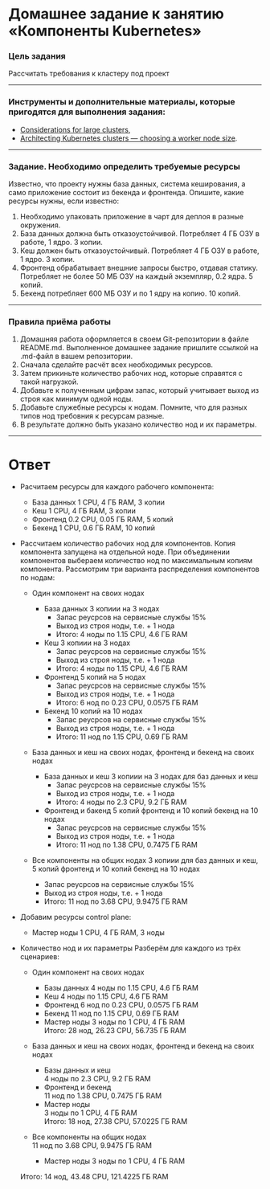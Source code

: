 # Домашнее задание к занятию «Компоненты Kubernetes»

### Цель задания

Рассчитать требования к кластеру под проект

------

### Инструменты и дополнительные материалы, которые пригодятся для выполнения задания:

- [Considerations for large clusters](https://kubernetes.io/docs/setup/best-practices/cluster-large/),
- [Architecting Kubernetes clusters — choosing a worker node size](https://learnk8s.io/kubernetes-node-size).

------

### Задание. Необходимо определить требуемые ресурсы
Известно, что проекту нужны база данных, система кеширования, а само приложение состоит из бекенда и фронтенда. Опишите, какие ресурсы нужны, если известно:

1. Необходимо упаковать приложение в чарт для деплоя в разные окружения. 
2. База данных должна быть отказоустойчивой. Потребляет 4 ГБ ОЗУ в работе, 1 ядро. 3 копии. 
3. Кеш должен быть отказоустойчивый. Потребляет 4 ГБ ОЗУ в работе, 1 ядро. 3 копии. 
4. Фронтенд обрабатывает внешние запросы быстро, отдавая статику. Потребляет не более 50 МБ ОЗУ на каждый экземпляр, 0.2 ядра. 5 копий. 
5. Бекенд потребляет 600 МБ ОЗУ и по 1 ядру на копию. 10 копий.

----

### Правила приёма работы

1. Домашняя работа оформляется в своем Git-репозитории в файле README.md. Выполненное домашнее задание пришлите ссылкой на .md-файл в вашем репозитории.
2. Сначала сделайте расчёт всех необходимых ресурсов.
3. Затем прикиньте количество рабочих нод, которые справятся с такой нагрузкой.
4. Добавьте к полученным цифрам запас, который учитывает выход из строя как минимум одной ноды. 
5. Добавьте служебные ресурсы к нодам. Помните, что для разных типов нод требовния к ресурсам разные. 
6. В результате должно быть указано количество нод и их параметры.


------


# Ответ

- Расчитаем ресурсы для каждого рабочего компонента: 

    - База данных
    1 CPU, 4 ГБ RAM, 3 копии
    - Кеш
    1 CPU, 4 ГБ RAM, 3 копии
    - Фронтенд
    0.2 CPU, 0.05 ГБ RAM, 5 копий
    - Бекенд
    1 CPU, 0.6 ГБ RAM, 10 копий

- Рассчитаем количество рабочих нод для компонентов. 
Копия компонента запущена на отдельной ноде. При объединении компонентов выбераем количество нод по максимальным копиям компонента. Рассмотрим три варианта распределения компонентов по нодам:

    - Один компонент на своих нодах
        - База данных
        3 копиии на 3 нодах
            - Запас реусрсов на сервисные службы 15% 
            - Выход из строя ноды, т.е. + 1 нода
            - Итого:
            4 ноды по 1.15 CPU, 4.6 ГБ RAM 
        - Кеш
        3 копиии на 3 нодах
            - Запас реусрсов на сервисные службы 15% 
            - Выход из строя ноды, т.е. + 1 нода
            - Итого:
            4 ноды по 1.15 CPU, 4.6 ГБ RAM 
        - Фронтенд
        5 копий на 5 нодах
            - Запас реусрсов на сервисные службы 15% 
            - Выход из строя ноды, т.е. + 1 нода
            - Итого:
            6 нод по 0.23 CPU, 0.0575 ГБ RAM 
        - Бекенд
        10 копий на 10 нодах
            - Запас реусрсов на сервисные службы 15% 
            - Выход из строя ноды, т.е. + 1 нода
            - Итого:
            11 нод по 1.15 CPU, 0.69 ГБ RAM
                
    - База данных и кеш на своих нодах, фронтенд и бекенд на своих нодах
        - База данных и кеш
        3 копиии на 3 нодах для баз данных и кеш
            - Запас реусрсов на сервисные службы 15% 
            - Выход из строя ноды, т.е. + 1 нода
            - Итого:
            4 ноды по 2.3 CPU, 9.2 ГБ RAM
        - Фронтенд и бакенд
        5 копий фронтенд и 10 копий бекенд на 10 нодах
            - Запас реусрсов на сервисные службы 15% 
            - Выход из строя ноды, т.е. + 1 нода
            - Итого:
            11 нод по 1.38 CPU, 0.7475 ГБ RAM

    - Все компоненты на общих нодах
    3 копиии для баз данных и кеш, 5 копий фронтенд и 10 копий бекенд на 10 нодах
        - Запас реусрсов на сервисные службы 15% 
        - Выход из строя ноды, т.е. + 1 нода
        - Итого:
        11 нод по 3.68 CPU, 9.9475 ГБ RAM

- Добавим ресурсы control plane:
    - Мастер ноды
    1 CPU, 4 ГБ RAM, 3 ноды

- Количество нод и их параметры
Разберём для каждого из трёх сценариев:
    - Один компонент на своих нодах
        - Базы данных
        4 ноды по 1.15 CPU, 4.6 ГБ RAM
        - Кеш
        4 ноды по 1.15 CPU, 4.6 ГБ RAM
        - Фронтенд
        6 нод по 0.23 CPU, 0.0575 ГБ RAM 
        - Бекенд
        11 нод по 1.15 CPU, 0.69 ГБ RAM
        - Мастер ноды
        3 ноды по 1 CPU, 4 ГБ RAM  
        Итого: 28 нод, 26.23 CPU, 56.735 ГБ RAM 

    - База данных и кеш на своих нодах, фронтенд и бекенд на своих нодах
        - Базы данных и кеш  
        4 ноды по 2.3 CPU, 9.2 ГБ RAM
        - Фронтенд и бекенд  
        11 нод по 1.38 CPU, 0.7475 ГБ RAM
        - Мастер ноды  
        3 ноды по 1 CPU, 4 ГБ RAM  
        Итого: 18 нод, 27.38 CPU, 57.0225 ГБ RAM

    - Все компоненты на общих нодах  
    11 нод по 3.68 CPU, 9.9475 ГБ RAM
        - Мастер ноды
        3 ноды по 1 CPU, 4 ГБ RAM
  
    Итого: 14 нод, 43.48 CPU, 121.4225 ГБ RAM


